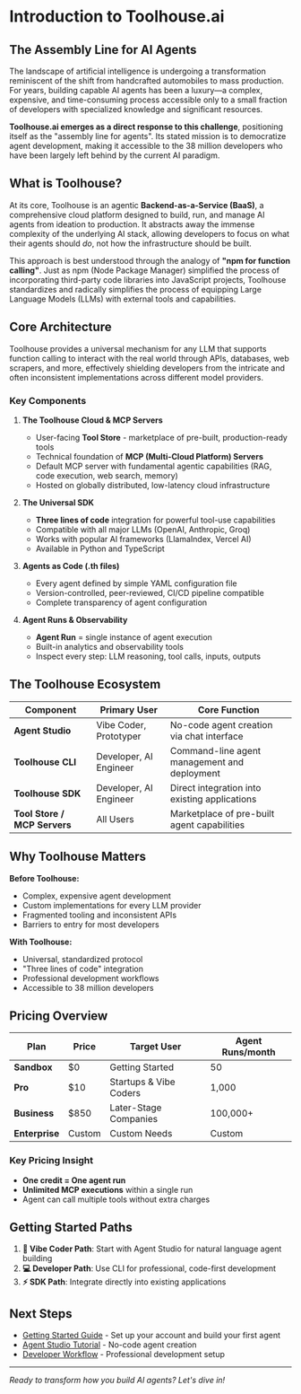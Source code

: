 # Introduction to Toolhouse.ai

## The Assembly Line for AI Agents

The landscape of artificial intelligence is undergoing a transformation reminiscent of the shift from handcrafted automobiles to mass production. For years, building capable AI agents has been a luxury—a complex, expensive, and time-consuming process accessible only to a small fraction of developers with specialized knowledge and significant resources. 

**Toolhouse.ai emerges as a direct response to this challenge**, positioning itself as the "assembly line for agents". Its stated mission is to democratize agent development, making it accessible to the 38 million developers who have been largely left behind by the current AI paradigm.

## What is Toolhouse?

At its core, Toolhouse is an agentic **Backend-as-a-Service (BaaS)**, a comprehensive cloud platform designed to build, run, and manage AI agents from ideation to production. It abstracts away the immense complexity of the underlying AI stack, allowing developers to focus on what their agents should *do*, not how the infrastructure should be built.

This approach is best understood through the analogy of **"npm for function calling"**. Just as npm (Node Package Manager) simplified the process of incorporating third-party code libraries into JavaScript projects, Toolhouse standardizes and radically simplifies the process of equipping Large Language Models (LLMs) with external tools and capabilities.

## Core Architecture

Toolhouse provides a universal mechanism for any LLM that supports function calling to interact with the real world through APIs, databases, web scrapers, and more, effectively shielding developers from the intricate and often inconsistent implementations across different model providers.

### Key Components

1. **The Toolhouse Cloud & MCP Servers**
   - User-facing **Tool Store** - marketplace of pre-built, production-ready tools
   - Technical foundation of **MCP (Multi-Cloud Platform) Servers**
   - Default MCP server with fundamental agentic capabilities (RAG, code execution, web search, memory)
   - Hosted on globally distributed, low-latency cloud infrastructure

2. **The Universal SDK**
   - **Three lines of code** integration for powerful tool-use capabilities
   - Compatible with all major LLMs (OpenAI, Anthropic, Groq)
   - Works with popular AI frameworks (LlamaIndex, Vercel AI)
   - Available in Python and TypeScript

3. **Agents as Code (.th files)**
   - Every agent defined by simple YAML configuration file
   - Version-controlled, peer-reviewed, CI/CD pipeline compatible
   - Complete transparency of agent configuration

4. **Agent Runs & Observability**
   - **Agent Run** = single instance of agent execution
   - Built-in analytics and observability tools
   - Inspect every step: LLM reasoning, tool calls, inputs, outputs

## The Toolhouse Ecosystem

| Component | Primary User | Core Function |
|-----------|--------------|---------------|
| **Agent Studio** | Vibe Coder, Prototyper | No-code agent creation via chat interface |
| **Toolhouse CLI** | Developer, AI Engineer | Command-line agent management and deployment |
| **Toolhouse SDK** | Developer, AI Engineer | Direct integration into existing applications |
| **Tool Store / MCP Servers** | All Users | Marketplace of pre-built agent capabilities |

## Why Toolhouse Matters

**Before Toolhouse:**
- Complex, expensive agent development
- Custom implementations for every LLM provider
- Fragmented tooling and inconsistent APIs
- Barriers to entry for most developers

**With Toolhouse:**
- Universal, standardized protocol
- "Three lines of code" integration
- Professional development workflows
- Accessible to 38 million developers

## Pricing Overview

| Plan | Price | Target User | Agent Runs/month |
|------|-------|-------------|------------------|
| **Sandbox** | $0 | Getting Started | 50 |
| **Pro** | $10 | Startups & Vibe Coders | 1,000 |
| **Business** | $850 | Later-Stage Companies | 100,000+ |
| **Enterprise** | Custom | Custom Needs | Custom |

### Key Pricing Insight
- **One credit = One agent run**
- **Unlimited MCP executions** within a single run
- Agent can call multiple tools without extra charges

## Getting Started Paths

1. **🎨 Vibe Coder Path**: Start with Agent Studio for natural language agent building
2. **💻 Developer Path**: Use CLI for professional, code-first development
3. **⚡ SDK Path**: Integrate directly into existing applications

## Next Steps

- [Getting Started Guide](02-getting-started.md) - Set up your account and build your first agent
- [Agent Studio Tutorial](03-agent-studio.md) - No-code agent creation
- [Developer Workflow](04-developer-workflow.md) - Professional development setup

---

*Ready to transform how you build AI agents? Let's dive in!*